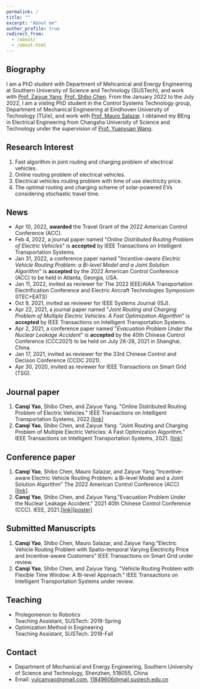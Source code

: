 ```yaml
---
permalink: /
title: ""
excerpt: "About me"
author_profile: true
redirect_from: 
  - /about/
  - /about.html
---
```


Biography
------
I am a PhD student with Department of Mehcanical and Energy Engineering at Southern University of Science and Technology (SUSTech), and work with [Prof. Zaiyue Yang](http://faculty.sustech.edu.cn/yangzy3/en/), [Prof. Shibo Chen](https://faculty.sustech.edu.cn/chensb/en/). From the January 2022 to the July 2022, I am a visting PhD student in the Control Systems Technology group, Department of Mechanical Engineering at Eindhoven University of Technology (TU/e), and work with [Prof. Mauro Salazar](https://scholar.google.ch/citations?user=0Z9zTYwAAAAJ&hl=en). I obtained my BEng in Electrical Engineering from Changsha University of Science and Technology under the supervision of [Prof. Yuanyuan Wang](https://www.csust.edu.cn/dq/info/1083/4065.htm).

Research Interest
------
1. Fast algorithm in joint routing and charging problem of electrical vehicles.
2. Online routing problem of electrical vehicles.
3. Electrical vehicles routing problem with time of use electricity price. 
4. The optimal routing and charging scheme of solar-powered EVs considering stochastic travel time.




News
------
* Apr 10, 2022, **awarded** the Travel Grant of the 2022 American Control Conference (ACC).
* Feb 4, 2022, a journal paper named "_Online Distributed Routing Problem of Electric Vehicles_" is **accepted** by IEEE Transactions on Intelligent Transportation Systems.
* Jan 31, 2022, a conference paper named "_Incentive-aware Electric Vehicle Routing Problem: a Bi-level Model and a Joint Solution Algorithm_" is **accepted** by the 2022 American Control Conference (ACC) to be held in Atlanta, Georgia, USA.
* Jan 11, 2022, invited as reviewer for The 2022 IEEE/AIAA Transportation Electrification Conference and Electric Aircraft Technologies Symposium (ITEC+EATS)
* Oct 9, 2021, invited as reviewer for IEEE Systems Journal (ISJ). 
* Apr 22, 2021, a journal paper named "_Joint Routing and Charging Problem of Multiple Electric Vehicles: A Fast Optimization Algorithm_" is **accepted** by IEEE Transactions on Intelligent Transportation Systems.
* Apr 2, 2021, a conference paper named "_Evacuation Problem Under the Nuclear Leakage Accident_" is **accepted** by the 40th Chinese Control Conference (CCC2021) to be held on July 26-28, 2021 in Shanghai, China.
* Jan 17, 2021, invited as reviewer for the 33rd Chinese Control and Decison Conference (CCDC 2021).
* Apr 30, 2020, invited as reviewer for IEEE Transactions on Smart Grid (TSG). 


Journal paper
------
1. **Canqi Yao**, Shibo Chen, and Zaiyue Yang. "Online Distributed Routing Problem of Electric Vehicles." IEEE Transactions on Intelligent Transportation Systems, 2022.[[link]](https://ieeexplore.ieee.org/document/9713755)
2. **Canqi Yao**, Shibo Chen, and Zaiyue Yang. "Joint Routing and Charging Problem of Multiple Electric Vehicles: A Fast Optimization Algorithm." IEEE Transactions on Intelligent Transportation Systems, 2021. [[link]](https://ieeexplore.ieee.org/document/9430759)

Conference paper
------
1. **Canqi Yao**, Shibo Chen, Mauro Salazar, and Zaiyue Yang.“Incentive-aware Electric Vehicle Routing Problem: a Bi-level Model and a Joint Solution Algorithm” The 2022 American Control Conference (ACC) [[link]](https://arxiv.org/abs/2110.06441).
2. **Canqi Yao**, Shibo Chen, and Zaiyue Yang."Evacuation Problem Under the Nuclear Leakage Accident." 2021 40th Chinese Control Conference (CCC). IEEE, 2021.[[link]](https://ieeexplore.ieee.org/document/9549934)[[poster]](https://drive.google.com/file/d/1wSui_pT8jHNKOOIKA6uj6N5EAo1MJcAJ/view?usp=sharing)




Submitted Manuscripts
------
1. **Canqi Yao**, Shibo Chen, Mauro Salazar, and Zaiyue Yang.“Electric Vehicle Routing Problem with Spatio-temporal Varying Electricity Price and Incentive-aware Customers”  IEEE Transactions on Smart Grid under review. 
2. **Canqi Yao**, Shibo Chen, and Zaiyue Yang. "Vehicle Routing Problem with Flexible Time Window: A Bi-level Approach." IEEE Transactions on Intelligent Transportation Systems under review.



Teaching
------
* Prolegomenon to Robotics<br/>Teaching Assistant, SUSTech: 2019-Spring
* Optimization Method in Engineering<br/>Teaching Assistant, SUSTech: 2018-Fall


Contact
------
* Department of Mechanical and Energy Engineering, Southern University of Science and Technology, Shenzhen, 518055, China
* Email: vulcanyao@gmail.com, 11849606@mail.sustech.edu.cn






